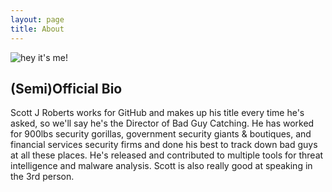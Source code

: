 ```yaml
---
layout: page
title: About
---
```


<!--<p class="message">
  Hey there! This page is included in Hyde as an example. Feel free to customize it for your own use upon downloading. Carry on!
</p>-->

![hey it's me!](https://0.gravatar.com/avatar/b8dfc1ccaac89ecc4cff77f83998789c?d=https%3A%2F%2Fidenticons.github.com%2Ff7ce934a42554260ad8225c18d2b61c1.png&r=x&s=440)

## (Semi)Official Bio
Scott J Roberts works for GitHub and makes up his title every time he's asked, so we'll say he's the Director of Bad Guy Catching. He has worked for 900lbs security gorillas, government security giants & boutiques, and financial services security firms and done his best to track down bad guys at all these places. He's released and contributed to multiple tools for threat intelligence and malware analysis. Scott is also really good at speaking in the 3rd person.
